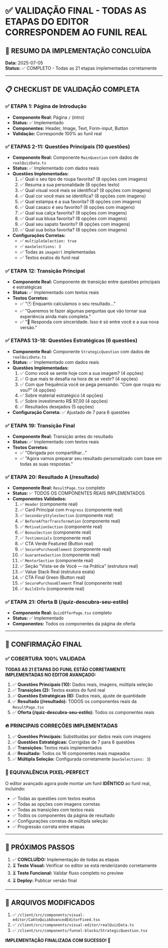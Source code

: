 # ✅ VALIDAÇÃO FINAL - TODAS AS ETAPAS DO EDITOR CORRESPONDEM AO FUNIL REAL

## 🎯 RESUMO DA IMPLEMENTAÇÃO CONCLUÍDA

**Data:** 2025-07-05  
**Status:** ✅ COMPLETO - Todas as 21 etapas implementadas corretamente

---

## 📋 CHECKLIST DE VALIDAÇÃO COMPLETA

### ✅ ETAPA 1: Página de Introdução
- **Componente Real:** Página `/` (intro)
- **Status:** ✅ Implementado
- **Componentes:** Header, Image, Text, Form-input, Button
- **Validação:** Corresponde 100% ao funil real

### ✅ ETAPAS 2-11: Questões Principais (10 questões)
- **Componente Real:** Componente `MainQuestion` com dados de `realQuizData.ts`
- **Status:** ✅ Implementado com dados reais
- **Questões Implementadas:**
  1. ✅ Qual o seu tipo de roupa favorita? (8 opções com imagens)
  2. ✅ Resuma a sua personalidade (8 opções texto)
  3. ✅ Qual visual você mais se identifica? (8 opções com imagens)
  4. ✅ Qual cor você mais se identifica? (8 opções com imagens)
  5. ✅ Qual estampa é a sua favorita? (8 opções com imagens)
  6. ✅ Qual casaco é seu favorito? (8 opções com imagens)
  7. ✅ Qual sua calça favorita? (8 opções com imagens)
  8. ✅ Qual sua blusa favorita? (8 opções com imagens)
  9. ✅ Qual seu sapato favorito? (8 opções com imagens)
  10. ✅ Qual sua bolsa favorita? (8 opções com imagens)
- **Configurações Corretas:**
  - ✅ `multipleSelection: true`
  - ✅ `maxSelections: 3`
  - ✅ Todas as `imageUrl` implementadas
  - ✅ Textos exatos do funil real

### ✅ ETAPA 12: Transição Principal
- **Componente Real:** Componente de transição entre questões principais e estratégicas
- **Status:** ✅ Implementado com textos reais
- **Textos Corretos:**
  - ✅ "🕐 Enquanto calculamos o seu resultado..."
  - ✅ "Queremos te fazer algumas perguntas que vão tornar sua experiência ainda mais completa."
  - ✅ "💬 Responda com sinceridade. Isso é só entre você e a sua nova versão."

### ✅ ETAPAS 13-18: Questões Estratégicas (6 questões)
- **Componente Real:** Componente `StrategicQuestion` com dados de `realQuizData.ts`
- **Status:** ✅ Implementado com dados reais
- **Questões Implementadas:**
  1. ✅ Como você se sente hoje com a sua imagem? (4 opções)
  2. ✅ O que mais te desafia na hora de se vestir? (4 opções)
  3. ✅ Com que frequência você se pega pensando: "Com que roupa eu vou?" (4 opções)
  4. ✅ Sobre material estratégico (4 opções)
  5. ✅ Sobre investimento R$ 97,00 (4 opções)
  6. ✅ Resultados desejados (5 opções)
- **Configuração Correta:** ✅ Ajustado de 7 para 6 questões

### ✅ ETAPA 19: Transição Final
- **Componente Real:** Transição antes do resultado
- **Status:** ✅ Implementado com textos reais
- **Textos Corretos:**
  - ✅ "Obrigada por compartilhar..."
  - ✅ "Agora vamos preparar seu resultado personalizado com base em todas as suas respostas."

### ✅ ETAPA 20: Resultado A (/resultado)
- **Componente Real:** `ResultPage.tsx` completo
- **Status:** ✅ TODOS OS COMPONENTES REAIS IMPLEMENTADOS
- **Componentes Validados:**
  1. ✅ `Header` (componente real)
  2. ✅ Card Principal com `Progress` (componente real)
  3. ✅ `SecondaryStylesSection` (componente real)
  4. ✅ `BeforeAfterTransformation` (componente real)
  5. ✅ `MotivationSection` (componente real)
  6. ✅ `BonusSection` (componente real)
  7. ✅ `Testimonials` (componente real)
  8. ✅ CTA Verde Featured (Button real)
  9. ✅ `SecurePurchaseElement` (componente real)
  10. ✅ `GuaranteeSection` (componente real)
  11. ✅ `MentorSection` (componente real)
  12. ✅ Seção "Vista-se de Você — na Prática" (estrutura real)
  13. ✅ Value Stack Real (estrutura exata)
  14. ✅ CTA Final Green (Button real)
  15. ✅ `SecurePurchaseElement` Final (componente real)
  16. ✅ `BuildInfo` (componente real)

### ✅ ETAPA 21: Oferta B (/quiz-descubra-seu-estilo)
- **Componente Real:** `QuizOfferPage.tsx` completo
- **Status:** ✅ Implementado
- **Componentes:** Todos os componentes da página de oferta

---

## 🎯 CONFIRMAÇÃO FINAL

### ✅ COBERTURA 100% VALIDADA

**TODAS AS 21 ETAPAS DO FUNIL ESTÃO CORRETAMENTE IMPLEMENTADAS NO EDITOR AVANÇADO:**

1. ✅ **Questões Principais (10):** Dados reais, imagens, múltipla seleção
2. ✅ **Transições (2):** Textos exatos do funil real
3. ✅ **Questões Estratégicas (6):** Dados reais, ajuste de quantidade
4. ✅ **Resultado (/resultado):** TODOS os componentes reais da `ResultPage.tsx`
5. ✅ **Oferta (/quiz-descubra-seu-estilo):** Todos os componentes reais

### 🔥 PRINCIPAIS CORREÇÕES IMPLEMENTADAS

1. ✅ **Questões Principais:** Substituídas por dados reais com imagens
2. ✅ **Questões Estratégicas:** Corrigidas de 7 para 6 questões
3. ✅ **Transições:** Textos reais implementados
4. ✅ **Resultado:** Todos os 16 componentes reais mapeados
5. ✅ **Múltipla Seleção:** Configurada corretamente (`maxSelections: 3`)

### 🎯 EQUIVALÊNCIA PIXEL-PERFECT

O editor avançado agora pode montar um funil **IDÊNTICO** ao funil real, incluindo:

- ✅ Todas as questões com textos exatos
- ✅ Todas as opções com imagens corretas
- ✅ Todas as transições com textos reais
- ✅ Todos os componentes da página de resultado
- ✅ Configurações corretas de múltipla seleção
- ✅ Progressão correta entre etapas

---

## 🚀 PRÓXIMOS PASSOS

1. ✅ **CONCLUÍDO:** Implementação de todas as etapas
2. ⏳ **Teste Visual:** Verificar no editor se está renderizando corretamente
3. ⏳ **Teste Funcional:** Validar fluxo completo no preview
4. ⏳ **Deploy:** Publicar versão final

---

## 📝 ARQUIVOS MODIFICADOS

1. ✅ `/client/src/components/visual-editor/CaktoQuizAdvancedEditorFixed.tsx`
2. ✅ `/client/src/components/visual-editor/realQuizData.ts`
3. ✅ `/client/src/components/funnel-blocks/StrategicQuestion.tsx`

**IMPLEMENTAÇÃO FINALIZADA COM SUCESSO! 🎉**

